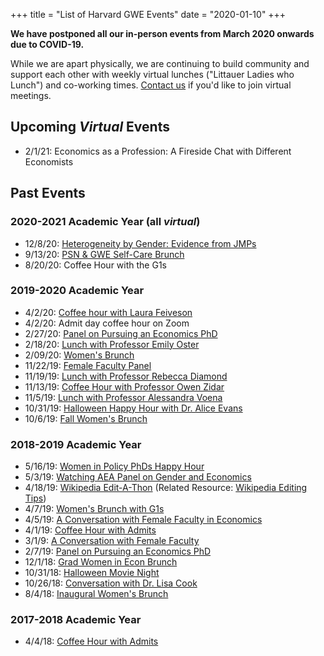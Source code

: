 +++
title = "List of Harvard GWE Events"
date = "2020-01-10"
+++

**We have postponed all our in-person events from March 2020 onwards due to COVID-19.** 

While we are apart physically, we are continuing to build community and support each other with weekly virtual lunches ("Littauer Ladies who Lunch") and co-working times. [Contact us](/get-involved/) if you'd like to join virtual meetings.

## Upcoming *Virtual* Events
- 2/1/21: Economics as a Profession: A Fireside Chat with Different Economists

## Past Events

### 2020-2021 Academic Year (all *virtual*)
- 12/8/20: [Heterogeneity by Gender: Evidence from JMPs](/posts/jmps_event/)
- 9/13/20: [PSN & GWE Self-Care Brunch](/posts/psn_gwe_brunch/)
- 8/20/20: Coffee Hour with the G1s

### 2019-2020 Academic Year

- 4/2/20: [Coffee hour with Laura Feiveson](/posts/feiveson_coffee/)
- 4/2/20: Admit day coffee hour on Zoom
- 2/27/20: [Panel on Pursuing an Economics PhD](/posts/pursuing_an_econ_phd_20/)
- 2/18/20: [Lunch with Professor Emily Oster](/posts/oster_lunch/)
- 2/09/20: [Women's Brunch](/posts/brunch_feb_20/)
- 11/22/19: [Female Faculty Panel](/posts/female_faculty_panel/)
- 11/19/19: [Lunch with Professor Rebecca Diamond](/posts/diamond_lunch/)
- 11/13/19: [Coffee Hour with Professor Owen Zidar](/posts/zidar_coffee_hour/)
- 11/5/19: [Lunch with Professor Alessandra Voena](/posts/voena_lunch/)
- 10/31/19: [Halloween Happy Hour with Dr. Alice Evans](/posts/alice_evans_happy_hour/)
- 10/6/19: [Fall Women's Brunch](/posts/brunch_fall_19/)

### 2018-2019 Academic Year

- 5/16/19: [Women in Policy PhDs Happy Hour](/posts/policy_phd_happy_hour/)
- 5/3/19: [Watching AEA Panel on Gender and Economics](/posts/aea_panel_event/)
- 4/18/19: [Wikipedia Edit-A-Thon](/posts/wikipedia_edit_a_thon/) (Related Resource: [Wikipedia Editing Tips](/posts/wikipedia_tips/))
- 4/7/19: [Women's Brunch with G1s](/posts/brunch_spring_19/)
- 4/5/19: [A Conversation with Female Faculty in Economics](/posts/female_faculty_conversation2/)
- 4/1/19: [Coffee Hour with Admits](/posts/admit_coffee_19/)
- 3/1/9: [A Conversation with Female Faculty](/posts/female_faculty_conversation/) 
- 2/7/19: [Panel on Pursuing an Economics PhD](/posts/pursuing_an_econ_phd/)
- 12/1/18: [Grad Women in Econ Brunch](/posts/brunch_fall_18/)
- 10/31/18: [Halloween Movie Night](/posts/halloween_movie/)
- 10/26/18: [Conversation with Dr. Lisa Cook](/posts/event_with_lisa_cook/)
- 8/4/18: [Inaugural Women's Brunch](/posts/brunch_summer_18/)

### 2017-2018 Academic Year

- 4/4/18: [Coffee Hour with Admits](/posts/admit_coffee_18/)